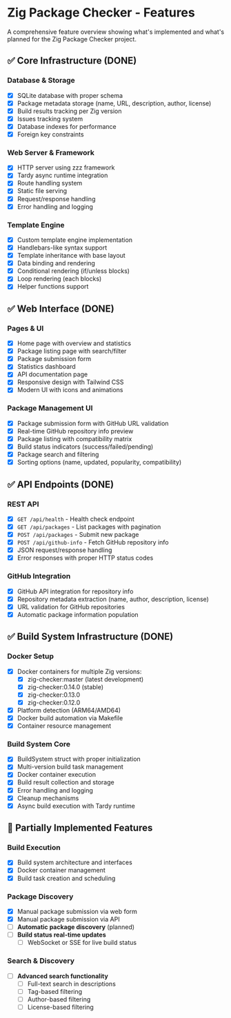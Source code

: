 # Zig Package Checker - Features

A comprehensive feature overview showing what's implemented and what's planned for the Zig Package Checker project.

## ✅ Core Infrastructure (DONE)

### Database & Storage
- [x] SQLite database with proper schema
- [x] Package metadata storage (name, URL, description, author, license)
- [x] Build results tracking per Zig version
- [x] Issues tracking system
- [x] Database indexes for performance
- [x] Foreign key constraints

### Web Server & Framework
- [x] HTTP server using zzz framework
- [x] Tardy async runtime integration
- [x] Route handling system
- [x] Static file serving
- [x] Request/response handling
- [x] Error handling and logging

### Template Engine
- [x] Custom template engine implementation
- [x] Handlebars-like syntax support
- [x] Template inheritance with base layout
- [x] Data binding and rendering
- [x] Conditional rendering (if/unless blocks)
- [x] Loop rendering (each blocks)
- [x] Helper functions support

## ✅ Web Interface (DONE)

### Pages & UI
- [x] Home page with overview and statistics
- [x] Package listing page with search/filter
- [x] Package submission form
- [x] Statistics dashboard
- [x] API documentation page
- [x] Responsive design with Tailwind CSS
- [x] Modern UI with icons and animations

### Package Management UI
- [x] Package submission form with GitHub URL validation
- [x] Real-time GitHub repository info preview
- [x] Package listing with compatibility matrix
- [x] Build status indicators (success/failed/pending)
- [x] Package search and filtering
- [x] Sorting options (name, updated, popularity, compatibility)

## ✅ API Endpoints (DONE)

### REST API
- [x] `GET /api/health` - Health check endpoint
- [x] `GET /api/packages` - List packages with pagination
- [x] `POST /api/packages` - Submit new package
- [x] `POST /api/github-info` - Fetch GitHub repository info
- [x] JSON request/response handling
- [x] Error responses with proper HTTP status codes

### GitHub Integration
- [x] GitHub API integration for repository info
- [x] Repository metadata extraction (name, author, description, license)
- [x] URL validation for GitHub repositories
- [x] Automatic package information population

## ✅ Build System Infrastructure (DONE)

### Docker Setup
- [x] Docker containers for multiple Zig versions:
  - [x] zig-checker:master (latest development)
  - [x] zig-checker:0.14.0 (stable)
  - [x] zig-checker:0.13.0
  - [x] zig-checker:0.12.0
- [x] Platform detection (ARM64/AMD64)
- [x] Docker build automation via Makefile
- [x] Container resource management

### Build System Core
- [x] BuildSystem struct with proper initialization
- [x] Multi-version build task management
- [x] Docker container execution
- [x] Build result collection and storage
- [x] Error handling and logging
- [x] Cleanup mechanisms
- [x] Async build execution with Tardy runtime

## 🔄 Partially Implemented Features

### Build Execution
- [x] Build system architecture and interfaces
- [x] Docker container management
- [x] Build task creation and scheduling

### Package Discovery
- [x] Manual package submission via web form
- [x] Manual package submission via API
- [ ] **Automatic package discovery** (planned)
- [ ] **Build status real-time updates**
  - [ ] WebSocket or SSE for live build status

### Search & Discovery
- [ ] **Advanced search functionality**
  - [ ] Full-text search in descriptions
  - [ ] Tag-based filtering
  - [ ] Author-based filtering
  - [ ] License-based filtering